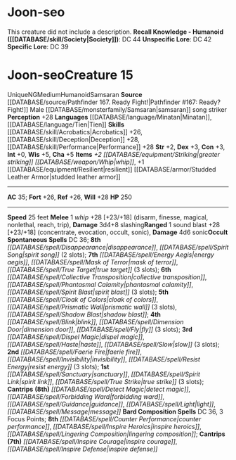 ﻿---
ac: '35'
alignment: NG
all_resistance: null
burrow_speed: null
charisma: '+5'
climb_speed: null
constitution: '+3'
creature_ability: null
creature_family: null
dexterity: '+3'
element: null
fly_speed: null
fortitude: '+26'
hp: '250'
id: '1505'
immunity: null
intelligence: '+0'
land_speed: '25'
language:
- '[[DATABASE/language/Minatan|Minatan]]'
- '[[DATABASE/language/Tien|Tien]]'
level: '15'
max_speed: '25'
name: Joon-seo
perception: '+28'
rarity: Unique
reflex: '+26'
resistance: null
rus_type_level: null
sense: null
size: Medium
skill:
- '[[DATABASE/skill/Acrobatics|Acrobatics]] +26'
- '[[DATABASE/skill/Deception|Deception]] +28'
- '[[DATABASE/skill/Performance|Performance]] +28'
source: '[[DATABASE/source/Pathfinder 167. Ready Fight!|Pathfinder #167: Ready? Fight!]]'
speed:
- 25 feet
spell:
- '[[DATABASE/spell/Blink|Blink]]'
- '[[DATABASE/spell/Cloak of Colors|Cloak ofColors]]'
- '[[DATABASE/spell/Collective Transposition|Collective Transposition]]'
- '[[DATABASE/spell/Counter Performance|Counter Performance]]'
- '[[DATABASE/spell/Detect Magic|Detect Magic]]'
- '[[DATABASE/spell/Dimension Door|Dimension Door]]'
- '[[DATABASE/spell/Disappearance|Disappearance]]'
- '[[DATABASE/spell/Dispel Magic|Dispel Magic]]'
- '[[DATABASE/spell/Energy Aegis|Energy Aegis]]'
- '[[DATABASE/spell/Faerie Fire|Faerie Fire]]'
- '[[DATABASE/spell/Fly|Fly]]'
- '[[DATABASE/spell/Forbidding Ward|Forbidding Ward]]'
- '[[DATABASE/spell/Guidance|Guidance]]'
- '[[DATABASE/spell/Haste|Haste]]'
- '[[DATABASE/spell/Inspire Courage|Inspire Courage]]'
- '[[DATABASE/spell/Inspire Defense|Inspire Defense]]'
- '[[DATABASE/spell/Inspire Heroics|Inspire Heroics]]'
- '[[DATABASE/spell/Invisibility|Invisibility]]'
- '[[DATABASE/spell/Light|Light]]'
- '[[DATABASE/spell/Lingering Composition|LingeringComposition]]'
- '[[DATABASE/spell/Mask of Terror|Mask of Terror]]'
- '[[DATABASE/spell/Message|Message]]'
- '[[DATABASE/spell/Phantasmal Calamity|Phantasmal Calamity]]'
- '[[DATABASE/spell/Prismatic Wall|Prismatic Wall]]'
- '[[DATABASE/spell/Resist Energy|Resist Energy]]'
- '[[DATABASE/spell/Sanctuary|Sanctuary]]'
- '[[DATABASE/spell/Shadow Blast|Shadow Blast]]'
- '[[DATABASE/spell/Slow|Slow]]'
- '[[DATABASE/spell/Spirit Blast|SpiritBlast]]'
- '[[DATABASE/spell/Spirit Link|Spirit Link]]'
- '[[DATABASE/spell/Spirit Song|Spirit Song]]'
- '[[DATABASE/spell/True Strike|True Strike]]'
- '[[DATABASE/spell/True Target|True Target]]'
strength: '+2'
strength_req: '2'
strongest_save:
- Will
swim_speed: null
trait:
- '[[DATABASE/trait/Humanoid|Humanoid]]'
- '[[DATABASE/trait/Samsaran|Samsaran]]'
- '[[DATABASE/trait/Unique|Unique]]'
type: Creature
vision: null
weakest_save:
- Fortitude
- Reflex
weakness: null
will: '+28'
wisdom: '+5'

---
# Joon-seo

This creature did not include a description.
**Recall Knowledge - Humanoid ([[DATABASE/skill/Society|Society]])**: DC 44
**Unspecific Lore**: DC 42
**Specific Lore**: DC 39

# Joon-seo<span class="item-type">Creature 15</span>

<span class="trait-unique item-trait">Unique</span><span class="trait-alignment item-trait">NG</span><span class="trait-size item-trait">Medium</span><span class="item-trait">Humanoid</span><span class="item-trait">Samsaran</span>
**Source** [[DATABASE/source/Pathfinder 167. Ready Fight!|Pathfinder #167: Ready? Fight!]]
Male [[DATABASE/monsterfamily/Samsaran|samsaran]] song striker
**Perception** +28
**Languages** [[DATABASE/language/Minatan|Minatan]], [[DATABASE/language/Tien|Tien]]
**Skills** [[DATABASE/skill/Acrobatics|Acrobatics]] +26, [[DATABASE/skill/Deception|Deception]] +28, [[DATABASE/skill/Performance|Performance]] +28
**Str** +2, **Dex** +3, **Con** +3, **Int** +0, **Wis** +5, **Cha** +5
**Items** _+2 [[DATABASE/equipment/Striking|greater striking]] [[DATABASE/weapon/Whip|whip]]_, +1 [[DATABASE/equipment/Resilient|resilient]] [[DATABASE/armor/Studded Leather Armor|studded leather armor]]

---
**AC** 35; **Fort** +26, **Ref** +26, **Will** +28
**HP** 250

---
**Speed** 25 feet
<span class="in-box-ability">**Melee** <span class="action-icon">1</span> _whip_ +28 [+23/+18] (disarm, finesse, magical, nonlethal, reach, trip), **Damage** 3d4+8 slashing</span><span class="in-box-ability">**Ranged** <span class="action-icon">1</span> sound blast +28 [+23/+18] (concentrate, evocation, occult, sonic), **Damage** 4d6 sonic</span>**Occult Spontaneous Spells** DC 36; **8th** _[[DATABASE/spell/Disappearance|disappearance]]_, _[[DATABASE/spell/Spirit Song|spirit song]]_ (2 slots); **7th** _[[DATABASE/spell/Energy Aegis|energy aegis]]_, _[[DATABASE/spell/Mask of Terror|mask of terror]]_, _[[DATABASE/spell/True Target|true target]]_ (3 slots); **6th** _[[DATABASE/spell/Collective Transposition|collective transposition]]_, _[[DATABASE/spell/Phantasmal Calamity|phantasmal calamity]]_, _[[DATABASE/spell/Spirit Blast|spirit blast]]_ (3 slots); **5th** _[[DATABASE/spell/Cloak of Colors|cloak of colors]]_, _[[DATABASE/spell/Prismatic Wall|prismatic wall]]_ (3 slots), _[[DATABASE/spell/Shadow Blast|shadow blast]]_; **4th** _[[DATABASE/spell/Blink|blink]]_, _[[DATABASE/spell/Dimension Door|dimension door]]_, _[[DATABASE/spell/Fly|fly]]_ (3 slots); **3rd** _[[DATABASE/spell/Dispel Magic|dispel magic]]_, _[[DATABASE/spell/Haste|haste]]_, _[[DATABASE/spell/Slow|slow]]_ (3 slots); **2nd** _[[DATABASE/spell/Faerie Fire|faerie fire]]_, _[[DATABASE/spell/Invisibility|invisibility]]_, _[[DATABASE/spell/Resist Energy|resist energy]]_ (3 slots); **1st** _[[DATABASE/spell/Sanctuary|sanctuary]]_, _[[DATABASE/spell/Spirit Link|spirit link]]_, _[[DATABASE/spell/True Strike|true strike]]_ (3 slots); **Cantrips** **(8th)** _[[DATABASE/spell/Detect Magic|detect magic]]_, _[[DATABASE/spell/Forbidding Ward|forbidding ward]]_, _[[DATABASE/spell/Guidance|guidance]]_, _[[DATABASE/spell/Light|light]]_, _[[DATABASE/spell/Message|message]]_
**Bard Composition Spells** DC 36, 3 Focus Points; **8th** _[[DATABASE/spell/Counter Performance|counter performance]]_, _[[DATABASE/spell/Inspire Heroics|inspire heroics]]_, _[[DATABASE/spell/Lingering Composition|lingering composition]]_; **Cantrips** **(7th)** _[[DATABASE/spell/Inspire Courage|inspire courage]]_, _[[DATABASE/spell/Inspire Defense|inspire defense]]_